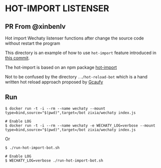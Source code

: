 # HOT-IMPORT LISTENSER

## PR From @xinbenlv

Hot import Wechaty listenser functions after change the source code without restart the program

This directory is an example of how to use `hot-import` 
feature introduced in [this commit](https://github.com/Chatie/wechaty/commit/c47715b4470e7ade9a2590fd3e66985dd7977622). 

The hot-import is based on an npm package [hot-import](https://www.npmjs.com/package/hot-import)

Not to be confused by the directory `../hot-reload-bot` which is a hand written
hot reload approach proposed by [Gcaufy](https://github.com/Gcaufy)

## Run

```shell
$ docker run -t -i --rm --name wechaty --mount type=bind,source="$(pwd)",target=/bot zixia/wechaty index.js

# Enable LOG
$ docker run -t -i --rm --name wechaty -e WECHATY_LOG=verbose --mount type=bind,source="$(pwd)",target=/bot zixia/wechaty index.js
```

Or

```shell
$ ./run-hot-import-bot.sh

# Enable LOG
$ WECHATY_LOG=verbose ./run-hot-import-bot.sh
```
